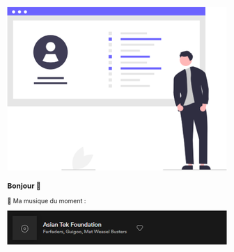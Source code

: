![Cover](https://github.com/Cyprien-Gmd/Cyprien-Gmd/blob/main/img/undraw_Updated_resume_re_q1or.svg)

### Bonjour 👋

🔗 Ma musique du moment :

[![Spotify](https://github.com/Cyprien-Gmd/Cyprien-Gmd/blob/main/img/son%20du%20moment.png)](https://open.spotify.com/track/0vIEuJgEaRRtW43zTICknu?si=78ba227f688b48cb)
